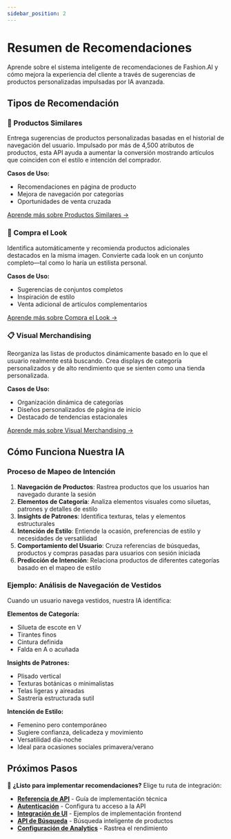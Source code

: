 ```yaml
---
sidebar_position: 2
---
```


# Resumen de Recomendaciones

Aprende sobre el sistema inteligente de recomendaciones de Fashion.AI y cómo mejora la experiencia del cliente a través de sugerencias de productos personalizadas impulsadas por IA avanzada.

## Tipos de Recomendación

### 🎯 Productos Similares
Entrega sugerencias de productos personalizadas basadas en el historial de navegación del usuario. Impulsado por más de 4,500 atributos de productos, esta API ayuda a aumentar la conversión mostrando artículos que coinciden con el estilo e intención del comprador.

**Casos de Uso:**
- Recomendaciones en página de producto
- Mejora de navegación por categorías
- Oportunidades de venta cruzada

[Aprende más sobre Productos Similares →](./api-endpoints#category-view-event)

### 👗 Compra el Look
Identifica automáticamente y recomienda productos adicionales destacados en la misma imagen. Convierte cada look en un conjunto completo—tal como lo haría un estilista personal.

**Casos de Uso:**
- Sugerencias de conjuntos completos
- Inspiración de estilo
- Venta adicional de artículos complementarios

[Aprende más sobre Compra el Look →](./api-endpoints#shop-the-look-event)

### 📋 Visual Merchandising
Reorganiza las listas de productos dinámicamente basado en lo que el usuario realmente está buscando. Crea displays de categoría personalizados y de alto rendimiento que se sienten como una tienda personalizada.

**Casos de Uso:**
- Organización dinámica de categorías
- Diseños personalizados de página de inicio
- Destacado de tendencias estacionales

[Aprende más sobre Visual Merchandising →](./api-endpoints#category-view-event)

## Cómo Funciona Nuestra IA

### Proceso de Mapeo de Intención

1. **Navegación de Productos**: Rastrea productos que los usuarios han navegado durante la sesión
2. **Elementos de Categoría**: Analiza elementos visuales como siluetas, patrones y detalles de estilo
3. **Insights de Patrones**: Identifica texturas, telas y elementos estructurales
4. **Intención de Estilo**: Entiende la ocasión, preferencias de estilo y necesidades de versatilidad
5. **Comportamiento del Usuario**: Cruza referencias de búsquedas, productos y compras pasadas para usuarios con sesión iniciada
6. **Predicción de Intención**: Relaciona productos de diferentes categorías basado en el mapeo de estilo

### Ejemplo: Análisis de Navegación de Vestidos

Cuando un usuario navega vestidos, nuestra IA identifica:

**Elementos de Categoría:**
- Silueta de escote en V
- Tirantes finos
- Cintura definida
- Falda en A o acuñada

**Insights de Patrones:**
- Plisado vertical
- Texturas botánicas o minimalistas
- Telas ligeras y aireadas
- Sastrería estructurada sutil

**Intención de Estilo:**
- Femenino pero contemporáneo
- Sugiere confianza, delicadeza y movimiento
- Versatilidad día-noche
- Ideal para ocasiones sociales primavera/verano

## Próximos Pasos

🚀 **¿Listo para implementar recomendaciones?** Elige tu ruta de integración:

- **[Referencia de API](./api-endpoints)** - Guía de implementación técnica
- **[Autenticación](./authentication)** - Configura tu acceso a la API
- **[Integración de UI](./ui-integration)** - Ejemplos de implementación frontend
- **[API de Búsqueda](./search/overview)** - Búsqueda inteligente de productos
- **[Configuración de Analytics](./google-analytics)** - Rastrea el rendimiento